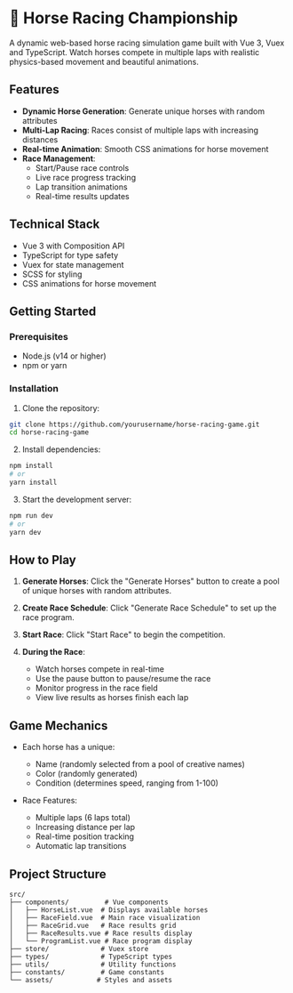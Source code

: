 # 🏇 Horse Racing Championship

A dynamic web-based horse racing simulation game built with Vue 3, Vuex and TypeScript. Watch horses compete in multiple laps with realistic physics-based movement and beautiful animations.

## Features

- **Dynamic Horse Generation**: Generate unique horses with random attributes
- **Multi-Lap Racing**: Races consist of multiple laps with increasing distances
- **Real-time Animation**: Smooth CSS animations for horse movement
- **Race Management**:
  - Start/Pause race controls
  - Live race progress tracking
  - Lap transition animations
  - Real-time results updates

## Technical Stack

- Vue 3 with Composition API
- TypeScript for type safety
- Vuex for state management
- SCSS for styling
- CSS animations for horse movement

## Getting Started

### Prerequisites

- Node.js (v14 or higher)
- npm or yarn

### Installation

1. Clone the repository:

```bash
git clone https://github.com/yourusername/horse-racing-game.git
cd horse-racing-game
```

2. Install dependencies:

```bash
npm install
# or
yarn install
```

3. Start the development server:

```bash
npm run dev
# or
yarn dev
```

## How to Play

1. **Generate Horses**: Click the "Generate Horses" button to create a pool of unique horses with random attributes.

2. **Create Race Schedule**: Click "Generate Race Schedule" to set up the race program.

3. **Start Race**: Click "Start Race" to begin the competition.

4. **During the Race**:
   - Watch horses compete in real-time
   - Use the pause button to pause/resume the race
   - Monitor progress in the race field
   - View live results as horses finish each lap

## Game Mechanics

- Each horse has a unique:

  - Name (randomly selected from a pool of creative names)
  - Color (randomly generated)
  - Condition (determines speed, ranging from 1-100)

- Race Features:
  - Multiple laps (6 laps total)
  - Increasing distance per lap
  - Real-time position tracking
  - Automatic lap transitions

## Project Structure

```
src/
├── components/         # Vue components
│   ├── HorseList.vue  # Displays available horses
│   ├── RaceField.vue  # Main race visualization
│   ├── RaceGrid.vue   # Race results grid
│   ├── RaceResults.vue # Race results display
│   └── ProgramList.vue # Race program display
├── store/             # Vuex store
├── types/             # TypeScript types
├── utils/             # Utility functions
├── constants/         # Game constants
└── assets/           # Styles and assets
```
